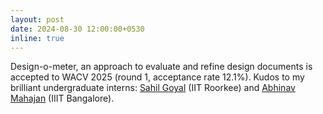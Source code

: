 ```yaml
---
layout: post
date: 2024-08-30 12:00:00+0530
inline: true
---
```


Design-o-meter, an approach to evaluate and refine design documents is accepted to WACV 2025 (round 1, acceptance rate 12.1%). Kudos to my brilliant undergraduate interns: [Sahil Goyal](https://sahilg06.github.io/) (IIT Roorkee) and [Abhinav Mahajan](https://www.linkedin.com/in/abhinav-mahajan-727068233/) (IIIT Bangalore). 